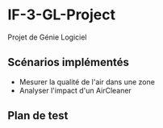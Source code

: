 # IF-3-GL-Project
Projet de Génie Logiciel

## Scénarios implémentés

- Mesurer la qualité de l'air dans une zone
- Analyser l'impact d'un AirCleaner

## Plan de test
